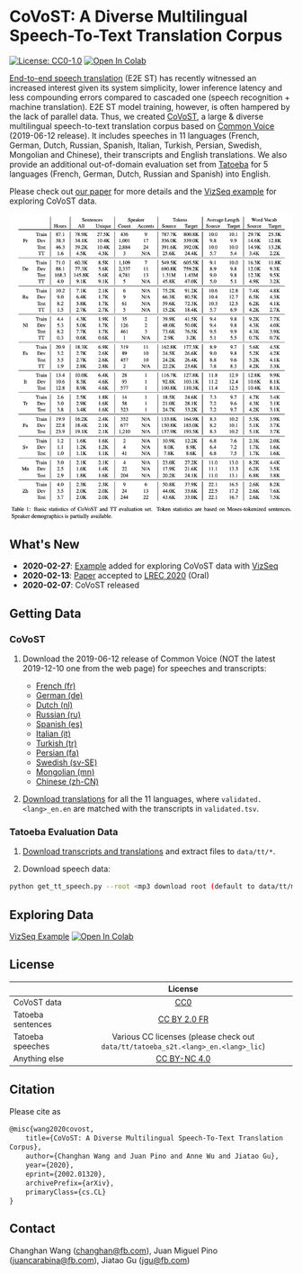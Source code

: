 CoVoST: A Diverse Multilingual Speech-To-Text Translation Corpus
======
[![License: CC0-1.0](https://img.shields.io/badge/License-CC0%201.0-green.svg)](http://creativecommons.org/publicdomain/zero/1.0/)
<a href="https://colab.research.google.com/drive/11GK7k7G1CG1qHbdA9Pz1RtQ3vlCkuohV">
    <img alt="Open In Colab" src="https://colab.research.google.com/assets/colab-badge.svg?style=flat-square">
</a>


[End-to-end speech translation](https://github.com/kahne/SpeechTransProgress) (E2E ST) has recently witnessed an increased
interest given its system simplicity, lower inference latency and less compounding errors compared to cascaded
one (speech recognition + machine translation). E2E ST model training, however, is often hampered by the lack of parallel
data. Thus, we created [CoVoST](https://arxiv.org/abs/2002.01320), a large & diverse multilingual speech-to-text
translation corpus based on [Common Voice](https://arxiv.org/abs/1912.06670) (2019-06-12 release). It includes speeches
in 11 languages (French, German, Dutch, Russian, Spanish, Italian, Turkish, Persian, Swedish, Mongolian and Chinese),
their transcripts and English translations. We also provide an additional out-of-domain evaluation set
from [Tatoeba](https://tatoeba.org/eng) for 5 languages (French, German, Dutch, Russian and Spanish) into English.

Please check out [our paper](https://arxiv.org/abs/2002.01320) for more details and
the [VizSeq example](https://colab.research.google.com/drive/11GK7k7G1CG1qHbdA9Pz1RtQ3vlCkuohV) for exploring CoVoST data.

<p align="center"><img src="stats.png" alt="CoVoST Statistics" width="640"></p>

## What's New
- __2020-02-27__: [Example](https://colab.research.google.com/drive/11GK7k7G1CG1qHbdA9Pz1RtQ3vlCkuohV) added for
exploring CoVoST data with [VizSeq](https://github.com/facebookresearch/vizseq) 
- __2020-02-13__: [Paper](https://arxiv.org/abs/2002.01320) accepted to [LREC 2020](https://lrec2020.lrec-conf.org/en/) (Oral)
- __2020-02-07__: CoVoST released

## Getting Data

### CoVoST
1. Download the 2019-06-12 release of Common Voice (NOT the latest 2019-12-10 one from the web page) for speeches and transcripts:
    - [French (fr)](https://voice-prod-bundler-ee1969a6ce8178826482b88e843c335139bd3fb4.s3.amazonaws.com/cv-corpus-3/fr.tar.gz)
    - [German (de)](https://voice-prod-bundler-ee1969a6ce8178826482b88e843c335139bd3fb4.s3.amazonaws.com/cv-corpus-3/de.tar.gz)
    - [Dutch (nl)](https://voice-prod-bundler-ee1969a6ce8178826482b88e843c335139bd3fb4.s3.amazonaws.com/cv-corpus-3/nl.tar.gz)
    - [Russian (ru)](https://voice-prod-bundler-ee1969a6ce8178826482b88e843c335139bd3fb4.s3.amazonaws.com/cv-corpus-3/ru.tar.gz)
    - [Spanish (es)](https://voice-prod-bundler-ee1969a6ce8178826482b88e843c335139bd3fb4.s3.amazonaws.com/cv-corpus-3/es.tar.gz)
    - [Italian (it)](https://voice-prod-bundler-ee1969a6ce8178826482b88e843c335139bd3fb4.s3.amazonaws.com/cv-corpus-3/it.tar.gz)
    - [Turkish (tr)](https://voice-prod-bundler-ee1969a6ce8178826482b88e843c335139bd3fb4.s3.amazonaws.com/cv-corpus-3/tr.tar.gz)
    - [Persian (fa)](https://voice-prod-bundler-ee1969a6ce8178826482b88e843c335139bd3fb4.s3.amazonaws.com/cv-corpus-3/fa.tar.gz)
    - [Swedish (sv-SE)](https://voice-prod-bundler-ee1969a6ce8178826482b88e843c335139bd3fb4.s3.amazonaws.com/cv-corpus-3/sv-SE.tar.gz)
    - [Mongolian (mn)](https://voice-prod-bundler-ee1969a6ce8178826482b88e843c335139bd3fb4.s3.amazonaws.com/cv-corpus-3/mn.tar.gz)
    - [Chinese (zh-CN)](https://voice-prod-bundler-ee1969a6ce8178826482b88e843c335139bd3fb4.s3.amazonaws.com/cv-corpus-3/zh-CN.tar.gz)

2. [Download translations](https://dl.fbaipublicfiles.com/covost/covost.zip) for all the 11 languages,
where `validated.<lang>_en.en` are matched with the transcripts in `validated.tsv`.

### Tatoeba Evaluation Data
1. [Download transcripts and translations](https://dl.fbaipublicfiles.com/covost/tatoeba.zip) and extract files
to `data/tt/*`.

2. Download speech data:
```bash
python get_tt_speech.py --root <mp3 download root (default to data/tt/mp3)>
```

## Exploring Data
[VizSeq Example](https://colab.research.google.com/drive/11GK7k7G1CG1qHbdA9Pz1RtQ3vlCkuohV)
<a href="https://colab.research.google.com/drive/11GK7k7G1CG1qHbdA9Pz1RtQ3vlCkuohV">
    <img alt="Open In Colab" src="https://colab.research.google.com/assets/colab-badge.svg?style=flat-square">
</a>

## License
|  | License |
| ------------- |:-------------:|
| CoVoST data | [CC0](https://creativecommons.org/share-your-work/public-domain/cc0/) |
| Tatoeba sentences | [CC BY 2.0 FR](https://creativecommons.org/licenses/by/2.0/fr/) |
| Tatoeba speeches | Various CC licenses (please check out `data/tt/tatoeba_s2t.<lang>_en.<lang>_lic`) |
| Anything else | [CC BY-NC 4.0](https://github.com/facebookresearch/covost/blob/master/LICENSE) |

## Citation
Please cite as
```
@misc{wang2020covost,
    title={CoVoST: A Diverse Multilingual Speech-To-Text Translation Corpus},
    author={Changhan Wang and Juan Pino and Anne Wu and Jiatao Gu},
    year={2020},
    eprint={2002.01320},
    archivePrefix={arXiv},
    primaryClass={cs.CL}
}
```

## Contact
Changhan Wang ([changhan@fb.com](mailto:changhan@fb.com)),
Juan Miguel Pino ([juancarabina@fb.com](mailto:juancarabina@fb.com)),
Jiatao Gu ([jgu@fb.com](mailto:jgu@fb.com))
